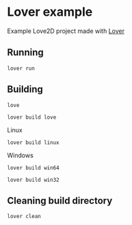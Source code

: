 # Lover example
Example Love2D project made with [Lover](https://github.com/Wolfyxon/lover)

## Running
```
lover run
```

## Building
`love`
```
lover build love
```
Linux
```
lover build linux
```

Windows
```
lover build win64
```
```
lover build win32
```

## Cleaning build directory
```
lover clean
```
